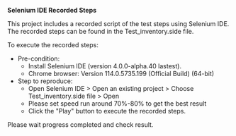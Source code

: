 **Selenium IDE Recorded Steps**

This project includes a recorded script of the test steps using Selenium IDE. The recorded steps can be found in the Test_inventory.side file.

To execute the recorded steps:

- Pre-condition:
  + Install Selenium IDE (version 4.0.0-alpha.40 lastest).
  + Chrome browser: Version 114.0.5735.199 (Official Build) (64-bit)
- Step to reproduce:
  + Open Selenium IDE > Open an existing project > Choose Test_inventory.side file > Open
  + Please set speed run around 70%-80% to get the best result
  + Click the "Play" button to execute the recorded steps.

Please wait progress completed and check result.
